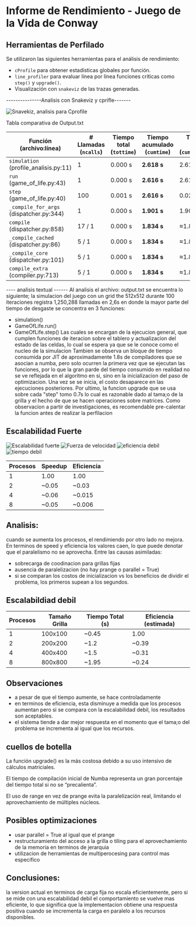 
# Informe de Rendimiento - Juego de la Vida de Conway

## Herramientas de Perfilado

Se utilizaron las siguientes herramientas para el análisis de rendimiento:

- `cProfile` para obtener estadísticas globales por función.
- `line_profiler` para evaluar línea por línea funciones críticas como `step()` y `upgrade()`.
- Visualización con `snakeviz` de las trazas generadas.


---------------Analisis con Snakeviz y cprifle-------

![Snavekiz, analisis para Cprofile](image.png)

Tabla comparativa de Output.txt

| Función (archivo\:línea)                | # Llamadas (`ncalls`) | Tiempo total (`tottime`) | Tiempo acumulado (`cumtime`) | Tiempo por llamada (`cumtime/ncalls`) |
| --------------------------------------- | --------------------- | ------------------------ | --------------------------- |---------------------|
| `simulation` (profile\_analisis.py:11)  | 1                     | 0.000 s                  | **2.618 s**                  | 2.618 s
| `run` (game\_of\_life.py:43)            | 1                     | 0.000 s                  | **2.616 s**                  | 2.616 s
| `step` (game\_of\_life.py:40)           | 100                   | 0.001 s                  | **2.616 s**                  | 0.026 s   
| `_compile_for_args` (dispatcher.py:344) | 1                     | 0.000 s                  | **1.901 s**                  | 1.901 s   
| `compile` (dispatcher.py:858)           | 17 / 1                | 0.000 s                  | **1.834 s**                  | ≈1.834 s       
| `_compile_cached` (dispatcher.py:86)    | 5 / 1                 | 0.000 s                  | **1.834 s**                  | ≈1.834 s   
| `_compile_core` (dispatcher.py:101)     | 5 / 1                 | 0.000 s                  | **1.834 s**                  | ≈1.834 s        
| `compile_extra` (compiler.py:713)       | 5 / 1                 | 0.000 s                  | **1.834 s**                  | ≈1.834 s    

---- analisis textual ------
Al analisis el archivo: output.txt se encuentra lo siguiente; la simulacion del juego con un grid the 512x512 durante 100 iteraciones registra 1,250,288 llamadas en 2,6s en donde la mayor parte del tiempo de desgaste se concentra en 3 funciones:
- simulation()
- GameOfLife.run()
- GameOfLife.step()
Las cuales se encargan de la ejecucion general, que cumplen funciones de iteracion sobre el tablero y actualizacion del estado de las celdas, lo cual se espera ya que se le conoce como el nucleo de la simulacion
Tambien se observa un bloque de tiempo consumida por JIT de aproximadamente 1.8s de compiladores que se asocian a numba, pero solo ocurren la primera vez que se ejecutan las funciones, por lo que la gran parde del tiempo consumido en realidad no se ve reflejada en el algoritmo en si, sino en la inicializacion del paso de optimizacion.
Una vez se se inicia, el costo desaparece en las ejecuciones posteriores.
Por ultimo, la funcion upgrade que se usa sobre cada "step" tomo 0.7s lo cual es razonable dado al tama;o de la grilla y el hecho de que se hacen operaciones sobre matrices. 
Como observacion a partir de investigaciones, es recomendable pre-calentar la funcion antes de realizar la perfilacion

## Escalabilidad Fuerte
![Escalabilidad fuerte](strong_efficiency.png)
![Fuerza de velocidad ](image-1.png)
![eficiencia debil](weak_efficiency.png)
![tiempo debil](weak_time.png)

| Procesos | Speedup | Eficiencia |
| -------- | ------- | ---------- |
| 1        | 1.00    | 1.00       |
| 2        | \~0.05  | \~0.03     |
| 4        | \~0.06  | \~0.015    |
| 8        | \~0.05  | \~0.006    |


## Analisis:
cuando se aumenta los procesos, el rendimiendo por otro lado no mejora. En terminos de speed y eficiencia los valores caen, lo que puede denotar que el paralelismo no se aprovecha. 
Entre las causas asimiladas:
- sobrecarga de coodinacion para grillas fijas
- ausencia de paralelizacion (no hay prange o parallel = True)
- si se comparan los costos de inicializacion vs los beneficios de dividir el problema, los primeros supean a los segundos.


## Escalabildiad debil 
| Procesos | Tamaño Grilla | Tiempo Total (s) | Eficiencia (estimada) |
| -------- | ------------- | ---------------- | --------------------- |
| 1        | 100x100       | \~0.45           | 1.00                  |
| 2        | 200x200       | \~1.2            | \~0.39                |
| 4        | 400x400       | \~1.5            | \~0.31                |
| 8        | 800x800       | \~1.95           | \~0.24                |

## Observaciones
- a pesar de que el tiempo aumente, se hace controladamente
- en terminos de eficiencia, esta disminuye a medida que los procesos aumentan pero si se compara con la escalabilidad debil, los resultados son aceptables.
- el sistema tiende a dar mejor respuesta en el momento que el tama;o del problema se incrementa al igual que los recursos.

## cuellos de botella
La función upgrade() es la más costosa debido a su uso intensivo de cálculos matriciales.

El tiempo de compilación inicial de Numba  representa un gran porcentaje del tiempo total si no se “precalienta”.

El uso de range en vez de prange evita la paralelización real, limitando el aprovechamiento de múltiples núcleos.

## Posibles optimizaciones
- usar parallel = True al igual que el prange
- restructuramiento del acceso a la grilla o tiling para el aprovechamiento de la memoria en terminos de jerarquia
- utilizacion de herramientas de multiperocesing para control mas especifico

## Conclusiones:
la version actual en terminos de carga fija no escala eficientemente, pero si se mide con una escalabilidad debil el comportamiento se vuelve mas eficiente, lo que significa que la implementacion obtiene una respuesta positiva cuando se imcrementa la carga en paralelo a los recursos disponibles.
